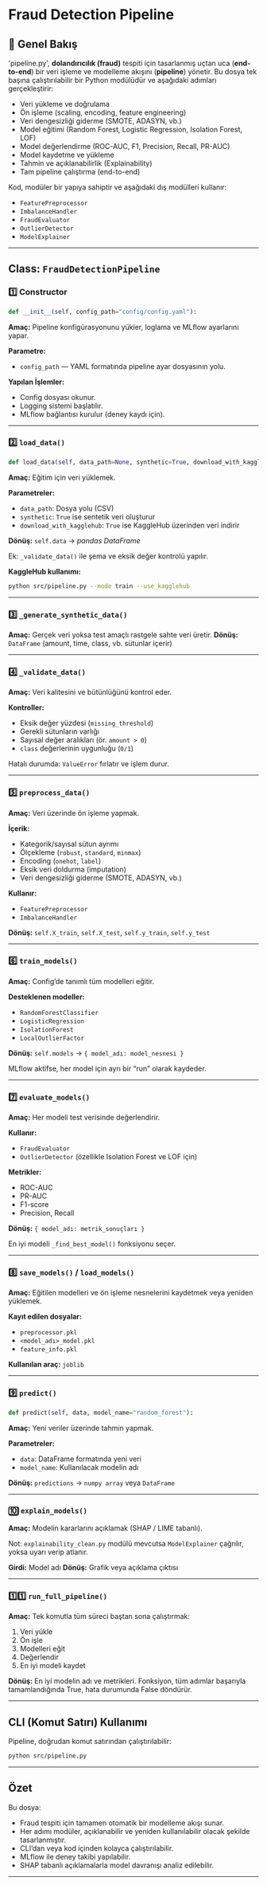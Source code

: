 # Fraud Detection Pipeline

## 📌 Genel Bakış

'pipeline.py', **dolandırıcılık (fraud)** tespiti için tasarlanmış uçtan uca (**end-to-end**) bir veri işleme ve modelleme akışını (**pipeline**) yönetir.
Bu dosya tek başına çalıştırılabilir bir Python modülüdür ve aşağıdaki adımları gerçekleştirir:

* Veri yükleme ve doğrulama
* Ön işleme (scaling, encoding, feature engineering)
* Veri dengesizliği giderme (SMOTE, ADASYN, vb.)
* Model eğitimi (Random Forest, Logistic Regression, Isolation Forest, LOF)
* Model değerlendirme (ROC-AUC, F1, Precision, Recall, PR-AUC)
* Model kaydetme ve yükleme
* Tahmin ve açıklanabilirlik (Explainability)
* Tam pipeline çalıştırma (end-to-end)

Kod, modüler bir yapıya sahiptir ve aşağıdaki dış modülleri kullanır:

* `FeaturePreprocessor`
* `ImbalanceHandler`
* `FraudEvaluator`
* `OutlierDetector`
* `ModelExplainer`

---

## Class: `FraudDetectionPipeline`

### 1️⃣ Constructor

```python
def __init__(self, config_path="config/config.yaml"):
```

**Amaç:** Pipeline konfigürasyonunu yükler, loglama ve MLflow ayarlarını yapar.

**Parametre:**

* `config_path` — YAML formatında pipeline ayar dosyasının yolu.

**Yapılan İşlemler:**

* Config dosyası okunur.
* Logging sistemi başlatılır.
* MLflow bağlantısı kurulur (deney kaydı için).

---

### 2️⃣ `load_data()`

```python
def load_data(self, data_path=None, synthetic=True, download_with_kagglehub=False):
```

**Amaç:** Eğitim için veri yüklemek.

**Parametreler:**

* `data_path`: Dosya yolu (CSV)
* `synthetic`: `True` ise sentetik veri oluşturur
* `download_with_kagglehub`: `True` ise KaggleHub üzerinden veri indirir

**Dönüş:**
`self.data` → *pandas DataFrame*

Ek: `_validate_data()` ile şema ve eksik değer kontrolü yapılır.

**KaggleHub kullanımı:**

```bash
python src/pipeline.py --mode train --use_kagglehub
```
---

### 3️⃣ `_generate_synthetic_data()`

**Amaç:** Gerçek veri yoksa test amaçlı rastgele sahte veri üretir.
**Dönüş:** `DataFrame` (amount, time, class, vb. sütunlar içerir)

---

### 4️⃣ `_validate_data()`

**Amaç:** Veri kalitesini ve bütünlüğünü kontrol eder.

**Kontroller:**

* Eksik değer yüzdesi (`missing_threshold`)
* Gerekli sütunların varlığı
* Sayısal değer aralıkları (ör. `amount > 0`)
* `class` değerlerinin uygunluğu (`0/1`)

Hatalı durumda: `ValueError` fırlatır ve işlem durur.

---

### 5️⃣ `preprocess_data()`

**Amaç:** Veri üzerinde ön işleme yapmak.

**İçerik:**

* Kategorik/sayısal sütun ayrımı
* Ölçekleme (`robust`, `standard`, `minmax`)
* Encoding (`onehot`, `label`)
* Eksik veri doldurma (imputation)
* Veri dengesizliği giderme (SMOTE, ADASYN, vb.)

**Kullanır:**

* `FeaturePreprocessor`
* `ImbalanceHandler`

**Dönüş:**
`self.X_train`, `self.X_test`, `self.y_train`, `self.y_test`

---

### 6️⃣ `train_models()`

**Amaç:** Config’de tanımlı tüm modelleri eğitir.

**Desteklenen modeller:**

* `RandomForestClassifier`
* `LogisticRegression`
* `IsolationForest`
* `LocalOutlierFactor`

**Dönüş:**
`self.models` → `{ model_adı: model_nesnesi }`

MLflow aktifse, her model için ayrı bir “run” olarak kaydeder.

---

### 7️⃣ `evaluate_models()`

**Amaç:** Her modeli test verisinde değerlendirir.

**Kullanır:** 
* `FraudEvaluator`
* `OutlierDetector` (özellikle Isolation Forest ve LOF için)

**Metrikler:**

* ROC-AUC
* PR-AUC
* F1-score
* Precision, Recall

**Dönüş:**
`{ model_adı: metrik_sonuçları }`

En iyi modeli `_find_best_model()` fonksiyonu seçer.

---

### 8️⃣ `save_models()` / `load_models()`

**Amaç:** Eğitilen modelleri ve ön işleme nesnelerini kaydetmek veya yeniden yüklemek.

**Kayıt edilen dosyalar:**

* `preprocessor.pkl`
* `<model_adı>_model.pkl`
* `feature_info.pkl`

**Kullanılan araç:** `joblib`

---

### 9️⃣ `predict()`

```python
def predict(self, data, model_name="random_forest"):
```

**Amaç:** Yeni veriler üzerinde tahmin yapmak.

**Parametreler:**

* `data`: DataFrame formatında yeni veri
* `model_name`: Kullanılacak modelin adı

**Dönüş:**
`predictions` → `numpy array` veya `DataFrame`

---

### 🔟 `explain_models()`

**Amaç:** Modelin kararlarını açıklamak (SHAP / LIME tabanlı).

Not: `explainability_clean.py` modülü mevcutsa `ModelExplainer` çağrılır, yoksa uyarı verip atlanır.

**Girdi:** Model adı
**Dönüş:** Grafik veya açıklama çıktısı 

---

### 1️⃣1️⃣ `run_full_pipeline()`

**Amaç:** Tek komutla tüm süreci baştan sona çalıştırmak:

1. Veri yükle
2. Ön işle
3. Modelleri eğit
4. Değerlendir
5. En iyi modeli kaydet

**Dönüş:** En iyi modelin adı ve metrikleri.
Fonksiyon, tüm adımlar başarıyla tamamlandığında True, hata durumunda False döndürür.

---

## CLI (Komut Satırı) Kullanımı

Pipeline, doğrudan komut satırından çalıştırılabilir:

```bash
python src/pipeline.py
```

---

## Özet

Bu dosya:

* Fraud tespiti için tamamen otomatik bir modelleme akışı sunar.
* Her adımı modüler, açıklanabilir ve yeniden kullanılabilir olacak şekilde tasarlanmıştır.
* CLI’dan veya kod içinden kolayca çalıştırılabilir.
* MLflow ile deney takibi yapılabilir.
* SHAP tabanlı açıklamalarla model davranışı analiz edilebilir.

---

